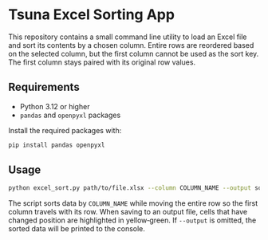 # Tsuna Excel Sorting App

This repository contains a small command line utility to load an Excel file and sort its contents by a chosen column. Entire rows are reordered based on the selected column, but the first column cannot be used as the sort key. The first column stays paired with its original row values.

## Requirements

- Python 3.12 or higher
- `pandas` and `openpyxl` packages

Install the required packages with:

```bash
pip install pandas openpyxl
```

## Usage

```bash
python excel_sort.py path/to/file.xlsx --column COLUMN_NAME --output sorted.xlsx
```

The script sorts data by `COLUMN_NAME` while moving the entire row so the first column travels with its row. When saving to an output file, cells that have changed position are highlighted in yellow‑green. If `--output` is omitted, the sorted data will be printed to the console.
